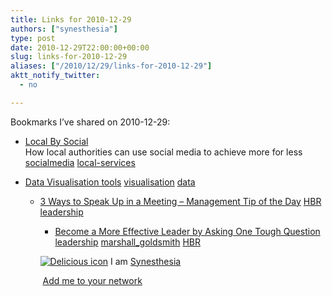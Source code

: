 ```yaml
---
title: Links for 2010-12-29
authors: ["synesthesia"]
type: post
date: 2010-12-29T22:00:00+00:00
slug: links-for-2010-12-29 
aliases: ["/2010/12/29/links-for-2010-12-29"]
aktt_notify_twitter:
  - no

---
```

Bookmarks I&#8217;ve shared on 2010-12-29:

  * [Local By Social][1]  
    How local authorities can use social media to achieve more for less  
    [socialmedia][2] [local-services][3] 
  * [Data Visualisation tools][4] 
    [visualisation][5] [data][6] </li> 
    
      * [3 Ways to Speak Up in a Meeting &#8211; Management Tip of the Day][7] 
        [HBR][8] [leadership][9] </li> 
        
          * [Become a More Effective Leader by Asking One Tough Question][10] 
            [leadership][9] [marshall_goldsmith][11] [HBR][8] </li> </ul> 
            
            <p class="deliciouslink">
              <a href="https://del.icio.us/synesthesia" title="See all my bookmarks on del.icio.us"><img src="https://www.synesthesia.co.uk/images/deliciousicon.jpg" alt="Delicious icon" /></a>&nbsp;I am <a href="https://del.icio.us/synesthesia" title="See all my bookmarks on del.icio.us">Synesthesia</a>
            </p>
            
            <p class="deliciouslink">
              <a href="https://del.icio.us/network?add=synesthesia" title="Add me to your del.icio.us network"><img src="https://www.synesthesia.co.uk/images/add.gif" alt="" /></a>&nbsp;<a href="https://del.icio.us/network?add=synesthesia" title="Add me to your del.icio.us network">Add me to your network</a>
            </p>

 [1]: https://www.idea.gov.uk/idk/aio/17801438
 [2]: https://delicious.com/synesthesia/socialmedia
 [3]: https://delicious.com/synesthesia/local-services
 [4]: https://digitalresearchtools.pbworks.com/w/page/17801661/Data-Visualization
 [5]: https://delicious.com/synesthesia/visualisation
 [6]: https://delicious.com/synesthesia/data
 [7]: https://web.hbr.org/email/archive/managementtip.php?date=122810
 [8]: https://delicious.com/synesthesia/HBR
 [9]: https://delicious.com/synesthesia/leadership
 [10]: https://blogs.hbr.org/goldsmith/2008/09/become_a_more_effective_leader.html
 [11]: https://delicious.com/synesthesia/marshall_goldsmith